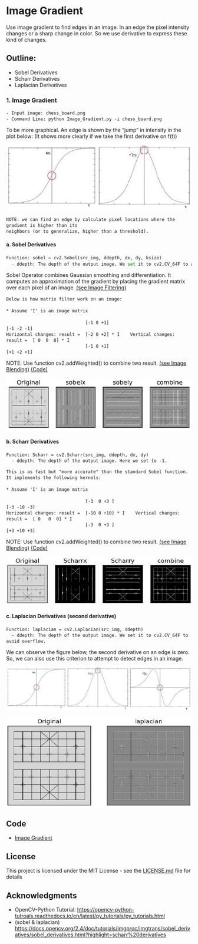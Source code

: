 # Image Gradient
Use image gradient to find edges in an image. In an edge the pixel intensity changes or a sharp change in color. So we use derivative to express these kind of changes.

## Outline:
- Sobel Derivatives 
- Scharr Derivatives
- Laplacian Derivatives

### 1. Image Gradient
```
- Input image: chess_board.png
- Command Line: python Image_Gradient.py -i chess_board.png
```
To be more graphical. An edge is shown by the “jump” in intensity in the plot below:
(It shows more clearly if we take the first derivative on f(t))

![](README_IMG/sobel.png)

```
NOTE: we can find an edge by calculate pixel locations where the gradient is higher than its 
neighbors (or to generalize, higher than a threshold).
```
#### a. Sobel Derivatives 
```python
Function: sobel = cv2.Sobel(src_img, ddepth, dx, dy, ksize)
  - ddepth: The depth of the output image. We set it to cv2.CV_64F to avoid overflow.
```

Sobel Operator combines Gaussian smoothing and differentiation. It computes an approximation of the gradient by placing the gradient matrix over each pixel of an image. [(see Image Filtering)](https://github.com/Hank-Tsou/Computer-Vision-OpenCV-Python/tree/master/tutorials/Image_Processing/4_Image_Filtering)

```
Below is how matrix filter work on an image:

* Assume 'I' is an image matrix

                              [-1 0 +1]                                    [-1 -2 -1]
Horizontal changes: result =  [-2 0 +2] * I    Vertical changes: result =  [ 0  0  0] * I  
                              [-1 0 +1]                                    [+1 +2 +1]
```

NOTE: Use function cv2.addWeighted() to combine two result. [(see Image Blending)](https://github.com/Hank-Tsou/Computer-Vision-OpenCV-Python/tree/master/tutorials/Core_Operation) [(Code)](https://github.com/Hank-Tsou/Computer-Vision-OpenCV-Python/blob/master/tutorials/Core_Operation/image_blending.py)

![](README_IMG/sobel_result.png)

#### b. Scharr Derivatives
```
Function: Scharr = cv2.Scharr(src_img, ddepth, dx, dy)
  - ddepth: The depth of the output image. Here we set to -1.
```
```
This is as fast but "more accurate" than the standard Sobel function. It implements the following kernels:

* Assume 'I' is an image matrix

                              [-3  0 +3 ]                                    [-3 -10 -3]
Horizontal changes: result =  [-10 0 +10] * I    Vertical changes: result =  [ 0   0  0] * I  
                              [-3  0 +3 ]                                    [+3 +10 +3]
```

NOTE: Use function cv2.addWeighted() to combine two result. [(see Image Blending)](https://github.com/Hank-Tsou/Computer-Vision-OpenCV-Python/tree/master/tutorials/Core_Operation) [(Code)](https://github.com/Hank-Tsou/Computer-Vision-OpenCV-Python/blob/master/tutorials/Core_Operation/image_blending.py)

![](README_IMG/scharr_result.png)

#### c. Laplacian Derivatives (second derivative)
```
Function: laplacian = cv2.Laplacian(src_img, ddepth)
  - ddepth: The depth of the output image. We set it to cv2.CV_64F to avoid overflow.
```
We can observe the figure below, the second derivative on an edge is zero. So, we can also use this criterion to attempt to detect edges in an image. 

![](README_IMG/laplace.png)

![](README_IMG/laplace_result.png)

## Code
- [Image Gradient](https://github.com/Hank-Tsou/Computer-Vision-OpenCV-Python/blob/master/tutorials/Image_Processing/5_Image_Gradient/Image_Gradient.py)

## License

This project is licensed under the MIT License - see the [LICENSE.md](LICENSE.md) file for details

## Acknowledgments

* OpenCV-Python Tutorial: https://opencv-python-tutroals.readthedocs.io/en/latest/py_tutorials/py_tutorials.html
* (sobel & laplacian) https://docs.opencv.org/2.4/doc/tutorials/imgproc/imgtrans/sobel_derivatives/sobel_derivatives.html?highlight=scharr%20derivatives
